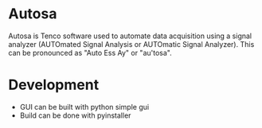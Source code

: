 # Autosa

Autosa is Tenco software used to automate data acquisition using a signal analyzer (AUTOmated Signal Analysis or AUTOmatic Signal Analyzer). This can be pronounced as "Auto Ess Ay" or "au'tosa".

# Development

- GUI can be built with python simple gui
- Build can be done with pyinstaller
